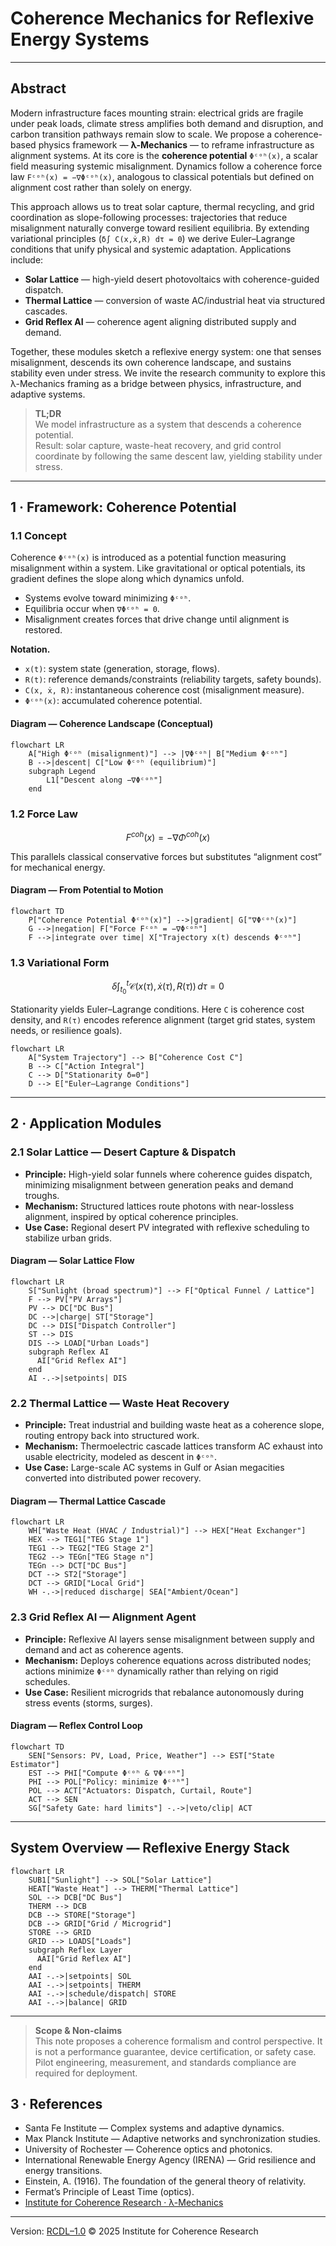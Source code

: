 # Coherence Mechanics for Reflexive Energy Systems

---

## Abstract

Modern infrastructure faces mounting strain: electrical grids are fragile under peak loads, climate stress amplifies both demand and disruption, and carbon transition pathways remain slow to scale. We propose a coherence-based physics framework — **λ-Mechanics** — to reframe infrastructure as alignment systems. At its core is the **coherence potential** `Φᶜᵒʰ(x)`, a scalar field measuring systemic misalignment. Dynamics follow a coherence force law `Fᶜᵒʰ(x) = −∇Φᶜᵒʰ(x)`, analogous to classical potentials but defined on alignment cost rather than solely on energy.

This approach allows us to treat solar capture, thermal recycling, and grid coordination as slope-following processes: trajectories that reduce misalignment naturally converge toward resilient equilibria. By extending variational principles (`δ∫ C(x,ẋ,R) dτ = 0`) we derive Euler–Lagrange conditions that unify physical and systemic adaptation. Applications include:

- **Solar Lattice** — high-yield desert photovoltaics with coherence-guided dispatch.
- **Thermal Lattice** — conversion of waste AC/industrial heat via structured cascades.
- **Grid Reflex AI** — coherence agent aligning distributed supply and demand.

Together, these modules sketch a reflexive energy system: one that senses misalignment, descends its own coherence landscape, and sustains stability even under stress. We invite the research community to explore this λ-Mechanics framing as a bridge between physics, infrastructure, and adaptive systems.  

> **TL;DR**  
> We model infrastructure as a system that descends a coherence potential.  
> Result: solar capture, waste-heat recovery, and grid control coordinate by following the same descent law, yielding stability under stress.

---

## 1 · Framework: Coherence Potential

### 1.1 Concept

Coherence `Φᶜᵒʰ(x)` is introduced as a potential function measuring misalignment within a system. Like gravitational or optical potentials, its gradient defines the slope along which dynamics unfold.

- Systems evolve toward minimizing `Φᶜᵒʰ`.
- Equilibria occur when `∇Φᶜᵒʰ = 0`.
- Misalignment creates forces that drive change until alignment is restored.

**Notation.**  
- `x(t)`: system state (generation, storage, flows).  
- `R(t)`: reference demands/constraints (reliability targets, safety bounds).  
- `C(x, ẋ, R)`: instantaneous coherence cost (misalignment measure).  
- `Φᶜᵒʰ(x)`: accumulated coherence potential.

#### Diagram — Coherence Landscape (Conceptual)

```mermaid
flowchart LR
    A["High Φᶜᵒʰ (misalignment)"] --> |∇Φᶜᵒʰ| B["Medium Φᶜᵒʰ"]
    B -->|descent| C["Low Φᶜᵒʰ (equilibrium)"]
    subgraph Legend
        L1["Descent along −∇Φᶜᵒʰ"]
    end
```

### 1.2 Force Law

$$
F^{coh}(x) = -\nabla \Phi^{coh}(x)
$$

This parallels classical conservative forces but substitutes “alignment cost” for mechanical energy.

#### Diagram — From Potential to Motion

```mermaid
flowchart TD
    P["Coherence Potential Φᶜᵒʰ(x)"] -->|gradient| G["∇Φᶜᵒʰ(x)"]
    G -->|negation| F["Force Fᶜᵒʰ = −∇Φᶜᵒʰ"]
    F -->|integrate over time| X["Trajectory x(t) descends Φᶜᵒʰ"]
```

### 1.3 Variational Form

$$
\delta \int_{t_0}^{t} \mathcal{C}(x(\tau), \dot{x}(\tau), R(\tau)) \, d\tau = 0
$$

Stationarity yields Euler–Lagrange conditions. Here `C` is coherence cost density, and `R(τ)` encodes reference alignment (target grid states, system needs, or resilience goals).

```mermaid
flowchart LR
    A["System Trajectory"] --> B["Coherence Cost C"]
    B --> C["Action Integral"]
    C --> D["Stationarity δ=0"]
    D --> E["Euler–Lagrange Conditions"]
```
---

## 2 · Application Modules

### 2.1 Solar Lattice — Desert Capture & Dispatch

- **Principle:** High-yield solar funnels where coherence guides dispatch, minimizing misalignment between generation peaks and demand troughs.
- **Mechanism:** Structured lattices route photons with near-lossless alignment, inspired by optical coherence principles.
- **Use Case:** Regional desert PV integrated with reflexive scheduling to stabilize urban grids.

#### Diagram — Solar Lattice Flow

```mermaid
flowchart LR
    S["Sunlight (broad spectrum)"] --> F["Optical Funnel / Lattice"]
    F --> PV["PV Arrays"]
    PV --> DC["DC Bus"]
    DC -->|charge| ST["Storage"]
    DC --> DIS["Dispatch Controller"]
    ST --> DIS
    DIS --> LOAD["Urban Loads"]
    subgraph Reflex AI
      AI["Grid Reflex AI"]
    end
    AI -.->|setpoints| DIS

```

### 2.2 Thermal Lattice — Waste Heat Recovery

- **Principle:** Treat industrial and building waste heat as a coherence slope, routing entropy back into structured work.
- **Mechanism:** Thermoelectric cascade lattices transform AC exhaust into usable electricity, modeled as descent in `Φᶜᵒʰ`.
- **Use Case:** Large-scale AC systems in Gulf or Asian megacities converted into distributed power recovery.

#### Diagram — Thermal Lattice Cascade

```mermaid
flowchart LR
    WH["Waste Heat (HVAC / Industrial)"] --> HEX["Heat Exchanger"]
    HEX --> TEG1["TEG Stage 1"]
    TEG1 --> TEG2["TEG Stage 2"]
    TEG2 --> TEGn["TEG Stage n"]
    TEGn --> DCT["DC Bus"]
    DCT --> ST2["Storage"]
    DCT --> GRID["Local Grid"]
    WH -.->|reduced discharge| SEA["Ambient/Ocean"]
```

### 2.3 Grid Reflex AI — Alignment Agent

- **Principle:** Reflexive AI layers sense misalignment between supply and demand and act as coherence agents.
- **Mechanism:** Deploys coherence equations across distributed nodes; actions minimize `Φᶜᵒʰ` dynamically rather than relying on rigid schedules.
- **Use Case:** Resilient microgrids that rebalance autonomously during stress events (storms, surges).

#### Diagram — Reflex Control Loop

```mermaid
flowchart TD
    SEN["Sensors: PV, Load, Price, Weather"] --> EST["State Estimator"]
    EST --> PHI["Compute Φᶜᵒʰ & ∇Φᶜᵒʰ"]
    PHI --> POL["Policy: minimize Φᶜᵒʰ"]
    POL --> ACT["Actuators: Dispatch, Curtail, Route"]
    ACT --> SEN
    SG["Safety Gate: hard limits"] -.->|veto/clip| ACT
```

---

## System Overview — Reflexive Energy Stack

```mermaid
flowchart LR
    SUB1["Sunlight"] --> SOL["Solar Lattice"]
    HEAT["Waste Heat"] --> THERM["Thermal Lattice"]
    SOL --> DCB["DC Bus"]
    THERM --> DCB
    DCB --> STORE["Storage"]
    DCB --> GRID["Grid / Microgrid"]
    STORE --> GRID
    GRID --> LOADS["Loads"]
    subgraph Reflex Layer
      AAI["Grid Reflex AI"]
    end
    AAI -.->|setpoints| SOL
    AAI -.->|setpoints| THERM
    AAI -.->|schedule/dispatch| STORE
    AAI -.->|balance| GRID
```

---

> **Scope & Non-claims**  
> This note proposes a coherence formalism and control perspective. It is not a performance guarantee, device certification, or safety case. Pilot engineering, measurement, and standards compliance are required for deployment.

## 3 · References

- Santa Fe Institute — Complex systems and adaptive dynamics.
- Max Planck Institute — Adaptive networks and synchronization studies.
- University of Rochester — Coherence optics and photonics.
- International Renewable Energy Agency (IRENA) — Grid resilience and energy transitions.
- Einstein, A. (1916). The foundation of the general theory of relativity.
- Fermat’s Principle of Least Time (optics).
- [Institute for Coherence Research · λ-Mechanics](https://github.com/institut-forma/repo/tree/main/public/lambda-mechanics)

---

Version: [RCDL–1.0](https://github.com/institut-forma/repo/blob/main/LICENSE.md)
© 2025 Institute for Coherence Research
